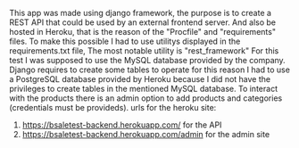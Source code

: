 This app was made using django framework, the purpose is to create a REST API that could be used by an external frontend server.
And also be hosted in Heroku, that is the reason of the "Procfile" and "requirements" files. 
To make this possible I had to use utilitys displayed in the requirements.txt file, The most notable utility is "rest_framework"
For this test I was supposed to use the MySQL database provided by the company. Django requires to create some tables to operate for this reason 
I had to use a PostgreSQL database provided by Heroku because I did not have the privileges to create tables in the mentioned MySQL database.
To interact with the products there is an admin option to add products and categories (credentials must be provideds).
urls for the heroku site:
1. https://bsaletest-backend.herokuapp.com/ for the API
2. https://bsaletest-backend.herokuapp.com/admin for the admin site 
